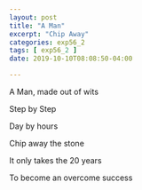 ```yaml
---
layout: post
title: "A Man"
excerpt: "Chip Away"
categories: exp56_2
tags: [ exp56_2 ]
date: 2019-10-10T08:08:50-04:00

---
```


A Man, made out of wits

Step by Step

Day by hours

Chip away the stone

It only takes the 20 years

To become an overcome success
